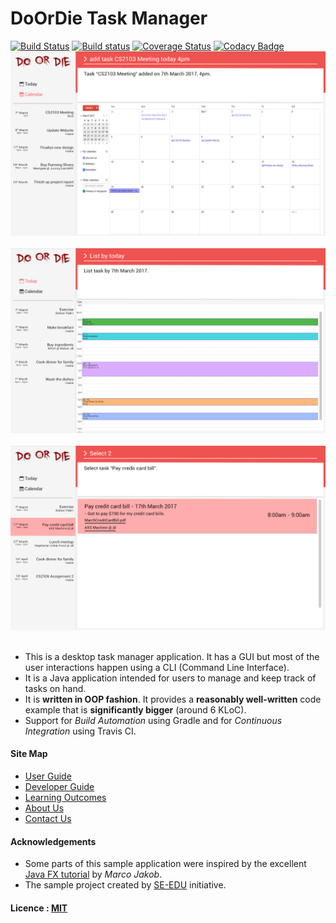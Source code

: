 # DoOrDie Task Manager

[![Build Status](https://travis-ci.org/CS2103JAN2017-T16-B2/main.svg?branch=master)](https://travis-ci.org/CS2103JAN2017-T16-B2/main)
[![Build status](https://ci.appveyor.com/api/projects/status/qcfw2kpnoim4tkkp?svg=true)](https://ci.appveyor.com/project/BernardYip/main)
[![Coverage Status](https://coveralls.io/repos/github/CS2103JAN2017-T16-B2/main/badge.svg?branch=master)](https://coveralls.io/github/CS2103JAN2017-T16-B2/main?branch=master)
[![Codacy Badge](https://api.codacy.com/project/badge/Grade/7358c2cf354244e6b53bc50d2aaf727b)](https://www.codacy.com/app/bernardyip/main?utm_source=github.com&amp;utm_medium=referral&amp;utm_content=CS2103JAN2017-T16-B2/main/&amp;utm_campaign=Badge_Grade)
<img src="docs/images/Ui.png" width="600"><br><br>
<img src="docs/images/UI_Today.png" width="600"><br><br>
<img src="docs/images/UI_ViewTaskDetails.png" width="600"><br><br>

* This is a desktop task manager application. It has a GUI but most of the user interactions happen using
  a CLI (Command Line Interface).
* It is a Java application intended for users to manage and keep track of tasks on hand.
* It is **written in OOP fashion**. It provides a **reasonably well-written** code example that is
  **significantly bigger** (around 6 KLoC).
* Support for *Build Automation* using Gradle and for *Continuous Integration* using Travis CI.


#### Site Map
* [User Guide](docs/UserGuide.md)
* [Developer Guide](docs/DeveloperGuide.md)
* [Learning Outcomes](docs/LearningOutcomes.md)
* [About Us](docs/AboutUs.md)
* [Contact Us](docs/ContactUs.md)


#### Acknowledgements

* Some parts of this sample application were inspired by the excellent
  [Java FX tutorial](http://code.makery.ch/library/javafx-8-tutorial/) by *Marco Jakob*.
* The sample project created by [SE-EDU](https://github.com/se-edu/) initiative.


#### Licence : [MIT](LICENSE)
